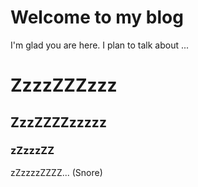 # Welcome to my blog

I'm glad you are here. I plan to talk about ...

<h1>ZzzzZZZzzz</h1><h2>ZzzZZZZzzzzz</h2><h3>zZzzzZZ</h3><p>zZzzzzZZZZ... (Snore)</p>

